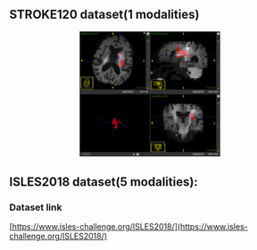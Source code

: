 ## STROKE120 dataset(1 modalities)

<p align="center">
  <img src="./stroke0112_0000.png" width="50%">
</p>

## ISLES2018 dataset(5 modalities):

### Dataset link
[https://www.isles-challenge.org/ISLES2018/](https://www.isles-challenge.org/ISLES2018/)
